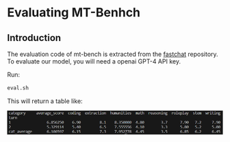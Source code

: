 # Evaluating MT-Benhch

## Introduction

The evaluation code of mt-bench is extracted from the [fastchat]() repository. To evaluate our model, you will need a openai GPT-4 API key. 

Run:
```bash
eval.sh
```
This will return a table like:

![mtbench](../docs/mtbench.png)